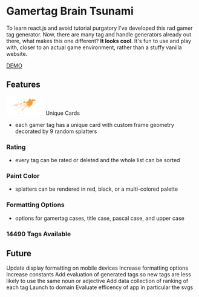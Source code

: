 # Gamertag Brain Tsunami
To learn react.js and avoid tutorial purgatory I've developed this rad gamer tag generator. Now, there are many tag and handle generators already out there, what makes this one different? **It looks cool**. It's fun to use and play with, closer to an actual game environment, rather than a stuffy vanilla website.

[DEMO](https://macbubb.github.io/gamer-tag-gen/)

## Features
![paint splatter](https://github.com/macbubb/gamer-tag-gen/blob/main/src/img/splat1quartersized.png) Unique Cards
- each gamer tag has a unique card with custom frame geometry decorated by 9 random splatters
### Rating
- every tag can be rated or deleted and the whole list can be sorted
### Paint Color
- splatters can be rendered in red, black, or a multi-colored palette
### Formatting Options
- options for gamertag cases, title case, pascal case, and upper case
### 14490 Tags Available

## Future
Update display formatting on mobile devices
Increase formatting options
Increase constants
Add evaluation of generated tags so new tags are less likely to use the same noun or adjective
Add data collection of ranking of each tag
Launch to domain
Evaluate efficency of app in particular the svgs

